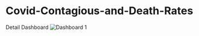 # Covid-Contagious-and-Death-Rates
Detail Dashboard
![Dashboard 1](https://user-images.githubusercontent.com/121949949/221712002-1efb0eae-45b3-4609-835f-920d7af07587.png)
